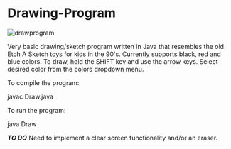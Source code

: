 # Drawing-Program

![drawprogram](https://cloud.githubusercontent.com/assets/25370724/23096793/0e49c5b2-f5f2-11e6-8de9-d82956a109f4.png)

Very basic drawing/sketch program written in Java that resembles the old Etch A Sketch toys for kids in the 90's. 
Currently supports black, red and blue colors. To draw, hold the SHIFT key and use the arrow keys. 
Select desired color from the colors dropdown menu. 

To compile the program:

javac Draw.java

To run the program:

java Draw


***TO DO***
Need to implement a clear screen functionality and/or an eraser. 
